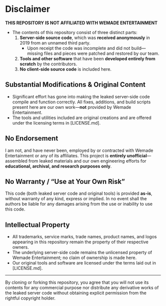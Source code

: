 # Disclaimer

**THIS REPOSITORY IS NOT AFFILIATED WITH WEMADE ENTERTAINMENT**

- The contents of this repository consist of three distinct parts:  
  1. **Server-side source code**, which was **received anonymously** in 2019 from an unnamed third party.  
     - Upon receipt the code was incomplete and did not build—missing files and pieces were patched and restored by our team.  
  2. **Tools and other software** that have been **developed entirely from scratch** by the contributors.  
  3. **No client-side source code** is included here.

## Substantial Modifications & Original Content

- Significant effort has gone into making the leaked server-side code compile and function correctly. All fixes, additions, and build scripts present here are our own work—**not** provided by Wemade Entertainment.  
- The tools and utilities included are original creations and are offered under the licensing terms in [LICENSE.md].

## No Endorsement

I am not, and have never been, employed by or contracted with Wemade Entertainment or any of its affiliates. This project is **entirely unofficial**—assembled from leaked materials and our own engineering efforts for **educational, archival, and research purposes only**.

## No Warranty / “Use at Your Own Risk”

This code (both leaked server code and original tools) is provided **as-is**, without warranty of any kind, express or implied. In no event shall the authors be liable for any damages arising from the use or inability to use this code.

## Intellectual Property

- All trademarks, service marks, trade names, product names, and logos appearing in this repository remain the property of their respective owners.  
- The underlying server-side code remains the unlicensed property of Wemade Entertainment; no claim of ownership is made here.  
- Our original tools and software are licensed under the terms laid out in [LICENSE.md].

---

By cloning or forking this repository, you agree that you will not use its contents for any commercial purpose nor distribute any derivative works of the leaked server code without obtaining explicit permission from the rightful copyright holder.
